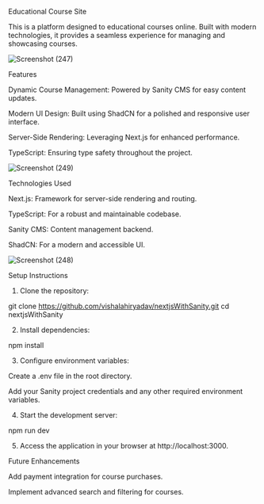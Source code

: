 Educational Course Site

This is a platform designed to educational courses online. Built with modern technologies, it provides a seamless experience for managing and showcasing courses.

![Screenshot (247)](https://github.com/user-attachments/assets/6d974774-db63-476b-95b2-7c6e2d58cfe9)


Features

Dynamic Course Management: Powered by Sanity CMS for easy content updates.

Modern UI Design: Built using ShadCN for a polished and responsive user interface.

Server-Side Rendering: Leveraging Next.js for enhanced performance.

TypeScript: Ensuring type safety throughout the project.

![Screenshot (249)](https://github.com/user-attachments/assets/ed681137-6318-442f-9e07-bb3dde1f4ff2)

Technologies Used

Next.js: Framework for server-side rendering and routing.

TypeScript: For a robust and maintainable codebase.

Sanity CMS: Content management backend.

ShadCN: For a modern and accessible UI.

![Screenshot (248)](https://github.com/user-attachments/assets/2cb4c62d-82f1-45ed-abdb-4729debc361a)

Setup Instructions

1. Clone the repository:

git clone https://github.com/vishalahiryadav/nextjsWithSanity.git
cd nextjsWithSanity


2. Install dependencies:

npm install


3. Configure environment variables:

Create a .env file in the root directory.

Add your Sanity project credentials and any other required environment variables.



4. Start the development server:

npm run dev


5. Access the application in your browser at http://localhost:3000.



Future Enhancements

Add payment integration for course purchases.

Implement advanced search and filtering for courses.
